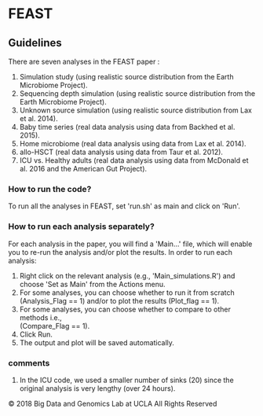 # FEAST


## Guidelines
There are seven analyses in the FEAST paper :

1. Simulation study (using realistic source distribution from the Earth Microbiome Project).
2. Sequencing depth simulation (using realistic source distribution from the Earth Microbiome Project).
3. Unknown source simulation (using realistic source distribution from Lax et al. 2014).
4. Baby time series (real data analysis using data from Backhed et al. 2015).
5. Home microbiome (real data analysis using data from Lax et al. 2014).
6. allo-HSCT (real data analysis using data from Taur et al. 2012).
7. ICU vs. Healthy adults (real data analysis using data from McDonald et al. 2016 and the American Gut Project).

### How to run the code?

To run all the analyses in FEAST, set 'run.sh' as main and click on 'Run'. 

### How to run each analysis separately?

For each analysis in the paper, you will find a 'Main...' file, which will 
enable you to re-run the analysis and/or plot the results.
In order to run each analysis:

1. Right click on the relevant analysis (e.g., 'Main_simulations.R') 
and choose 'Set as Main' from the Actions menu.
2. For some analyses, you can choose whether to run it from scratch
(Analysis_Flag == 1) and/or to plot the results (Plot_flag == 1). 
3. For some analyses, you can choose whether to compare to other methods i.e.,  
(Compare_Flag == 1). 
2. Click Run. 
3. The output and plot will be saved automatically.

### comments

1. In the ICU code, we used a smaller number of sinks (20) since the  original analysis is very lengthy (over 24 hours).

© 2018 Big Data and Genomics Lab at UCLA All Rights Reserved